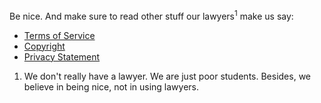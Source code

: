 Be nice. And make sure to read other stuff our lawyers<sup>1</sup> make us say:

- <a href="/terms-of-service" class="view">Terms of Service</a>
- <a href="/copyright" class="view">Copyright</a>
- <a href="/privacy-statement" class="view">Privacy Statement</a>

<ol id="footnotes">
<li>We don't really have a lawyer. We are just poor students. Besides, we believe in being nice, not in using lawyers.</li>
</ol> 